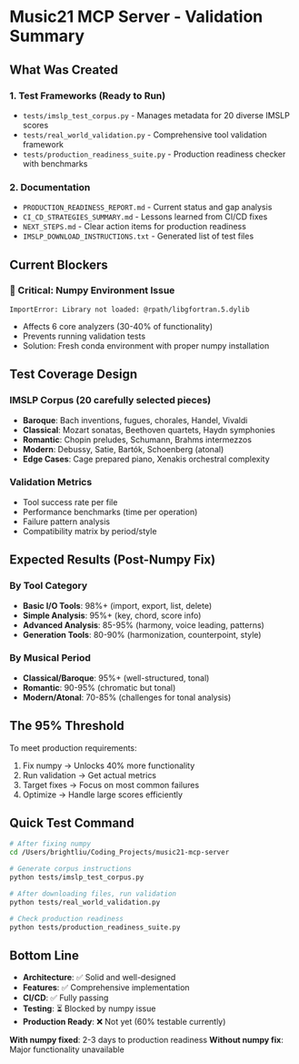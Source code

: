 # Music21 MCP Server - Validation Summary

## What Was Created

### 1. **Test Frameworks** (Ready to Run)
- `tests/imslp_test_corpus.py` - Manages metadata for 20 diverse IMSLP scores
- `tests/real_world_validation.py` - Comprehensive tool validation framework
- `tests/production_readiness_suite.py` - Production readiness checker with benchmarks

### 2. **Documentation**
- `PRODUCTION_READINESS_REPORT.md` - Current status and gap analysis
- `CI_CD_STRATEGIES_SUMMARY.md` - Lessons learned from CI/CD fixes
- `NEXT_STEPS.md` - Clear action items for production readiness
- `IMSLP_DOWNLOAD_INSTRUCTIONS.txt` - Generated list of test files

## Current Blockers

### 🚨 Critical: Numpy Environment Issue
```
ImportError: Library not loaded: @rpath/libgfortran.5.dylib
```
- Affects 6 core analyzers (30-40% of functionality)
- Prevents running validation tests
- Solution: Fresh conda environment with proper numpy installation

## Test Coverage Design

### IMSLP Corpus (20 carefully selected pieces)
- **Baroque**: Bach inventions, fugues, chorales, Handel, Vivaldi
- **Classical**: Mozart sonatas, Beethoven quartets, Haydn symphonies  
- **Romantic**: Chopin preludes, Schumann, Brahms intermezzos
- **Modern**: Debussy, Satie, Bartók, Schoenberg (atonal)
- **Edge Cases**: Cage prepared piano, Xenakis orchestral complexity

### Validation Metrics
- Tool success rate per file
- Performance benchmarks (time per operation)
- Failure pattern analysis
- Compatibility matrix by period/style

## Expected Results (Post-Numpy Fix)

### By Tool Category
- **Basic I/O Tools**: 98%+ (import, export, list, delete)
- **Simple Analysis**: 95%+ (key, chord, score info)
- **Advanced Analysis**: 85-95% (harmony, voice leading, patterns)
- **Generation Tools**: 80-90% (harmonization, counterpoint, style)

### By Musical Period
- **Classical/Baroque**: 95%+ (well-structured, tonal)
- **Romantic**: 90-95% (chromatic but tonal)
- **Modern/Atonal**: 70-85% (challenges for tonal analysis)

## The 95% Threshold

To meet production requirements:
1. Fix numpy → Unlocks 40% more functionality
2. Run validation → Get actual metrics
3. Target fixes → Focus on most common failures
4. Optimize → Handle large scores efficiently

## Quick Test Command

```bash
# After fixing numpy
cd /Users/brightliu/Coding_Projects/music21-mcp-server

# Generate corpus instructions
python tests/imslp_test_corpus.py

# After downloading files, run validation
python tests/real_world_validation.py

# Check production readiness
python tests/production_readiness_suite.py
```

## Bottom Line

- **Architecture**: ✅ Solid and well-designed
- **Features**: ✅ Comprehensive implementation
- **CI/CD**: ✅ Fully passing
- **Testing**: ⏳ Blocked by numpy issue
- **Production Ready**: ❌ Not yet (60% testable currently)

**With numpy fixed**: 2-3 days to production readiness
**Without numpy fix**: Major functionality unavailable